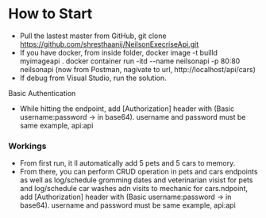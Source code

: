 ﻿# How to Start

 - Pull the lastest master from GitHub, 
 git clone https://github.com/shresthaanij/NeilsonExecriseApi.git
 - If you have docker, from inside folder,
    docker image -t builld myimageapi .
    docker container run -itd --name neilsonapi -p 80:80 neilsonapi
    (now from Postman, nagivate to url, http://localhost/api/cars)
 - If debug from Visual Studio, run the solution.

Basic Authentication
- While hitting the endpoint, add [Authorization] header with (Basic username:password -> in base64). username and password must be same example, api:api


### Workings
- From first run, it ll automatically add 5 pets and 5 cars to memory.
- From there, you can perform CRUD operation in pets and cars endpoints as well as log/schedule gromming dates and veterinarian visist for pets and log/schedule car washes adn visits to mechanic for cars.ndpoint, add [Authorization] header with (Basic username:password -> in base64). username and password must be same example, api:api